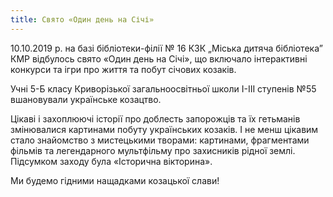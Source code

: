 ```yaml
---
title: Свято «Один день на Січі»
---
```


10.10.2019 р. на базі бібліотеки-філії № 16 КЗК „Міська дитяча бібліотека” КМР відбулось свято «Один день на Січі», що включало інтерактивні конкурси та ігри про життя та побут січових козаків.

Учні 5-Б класу Криворізької загальноосвітньої школи І-ІІІ ступенів №55 вшановували українське козацтво.

Цікаві і захоплюючі історії про доблесть запорожців та їх гетьманів змінювалися картинами побуту українських козаків. І не менш цікавим стало знайомство з мистецькими творами: картинами, фрагментами фільмів та легендарного мультфільму про захисників рідної землі. Підсумком заходу була «Історична вікторина».

Ми будемо гідними нащадками козацької слави!

<slideshow></slideshow>
